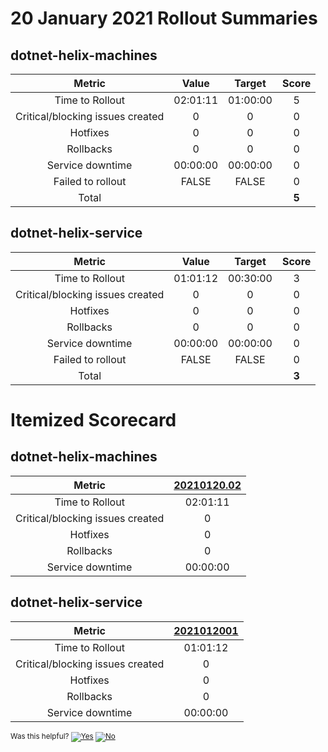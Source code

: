 # 20 January 2021 Rollout Summaries

## dotnet-helix-machines

|              Metric              |   Value  |  Target  |   Score   |
|:--------------------------------:|:--------:|:--------:|:---------:|
| Time to Rollout                  | 02:01:11 | 01:00:00 |     5     |
| Critical/blocking issues created |     0    |    0     |     0     |
| Hotfixes                         |     0    |    0     |     0     |
| Rollbacks                        |     0    |    0     |     0     |
| Service downtime                 | 00:00:00 | 00:00:00 |     0     |
| Failed to rollout                |   FALSE  |   FALSE  |     0     |
| Total                            |          |          |   **5**   |


## dotnet-helix-service

|              Metric              |   Value  |  Target  |   Score   |
|:--------------------------------:|:--------:|:--------:|:---------:|
| Time to Rollout                  | 01:01:12 | 00:30:00 |     3     |
| Critical/blocking issues created |     0    |    0     |     0     |
| Hotfixes                         |     0    |    0     |     0     |
| Rollbacks                        |     0    |    0     |     0     |
| Service downtime                 | 00:00:00 | 00:00:00 |     0     |
| Failed to rollout                |   FALSE  |   FALSE  |     0     |
| Total                            |          |          |   **3**   |


# Itemized Scorecard

## dotnet-helix-machines

| Metric | [20210120.02](https://dev.azure.com/dnceng/7ea9116e-9fac-403d-b258-b31fcf1bb293/_build/results?buildId=958380) |
|:-----:|:-----:|
| Time to Rollout | 02:01:11 |
| Critical/blocking issues created | 0 |
| Hotfixes | 0 |
| Rollbacks | 0 |
| Service downtime | 00:00:00 |


## dotnet-helix-service

| Metric | [2021012001](https://dev.azure.com/dnceng/7ea9116e-9fac-403d-b258-b31fcf1bb293/_build/results?buildId=958572) |
|:-----:|:-----:|
| Time to Rollout | 01:01:12 |
| Critical/blocking issues created | 0 |
| Hotfixes | 0 |
| Rollbacks | 0 |
| Service downtime | 00:00:00 |



<!-- Begin Generated Content: Doc Feedback -->
<sub>Was this helpful? [![Yes](https://helix.dot.net/f/ip/5?p=Documentation%5CTeamProcess%5CRollout-Scorecards%5CScorecard_2021-01-20.md)](https://helix.dot.net/f/p/5?p=Documentation%5CTeamProcess%5CRollout-Scorecards%5CScorecard_2021-01-20.md) [![No](https://helix.dot.net/f/in)](https://helix.dot.net/f/n/5?p=Documentation%5CTeamProcess%5CRollout-Scorecards%5CScorecard_2021-01-20.md)</sub>
<!-- End Generated Content-->
